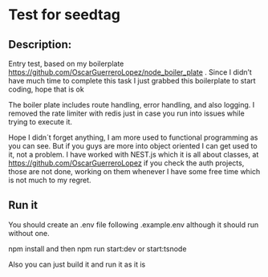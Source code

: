 # Test for seedtag

## Description:

Entry test, based on my boilerplate https://github.com/OscarGuerreroLopez/node_boiler_plate . Since I didn’t have much time to complete this task I just grabbed this boilerplate to start coding, hope that is ok

The boiler plate includes route handling, error handling, and also logging. I removed the rate limiter with redis just in case you run into issues while trying to execute it.

Hope I didn´t forget anything, I am more used to functional programming as you can see.
But if you guys are more into object oriented I can get used to it, not a problem. I have worked with NEST.js which it is all about classes, at https://github.com/OscarGuerreroLopez if you check the auth projects, those are not done, working on them whenever I have some free time which is not much to my regret.

## Run it

You should create an .env file following .example.env although it should run without one.

npm install and then npm run start:dev or start:tsnode

Also you can just build it and run it as it is

